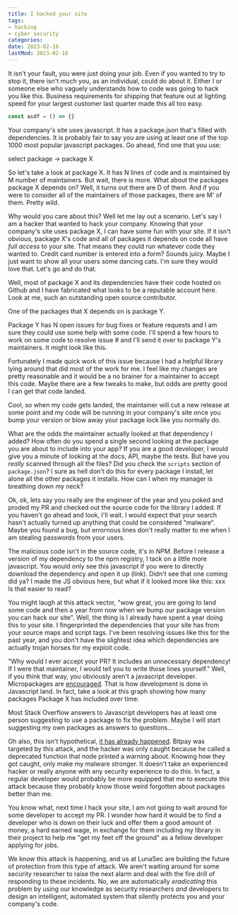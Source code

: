 ```yaml
---
title: I hacked your site
tags: 
- hacking
- cyber security
categories: 
date: 2023-02-16
lastMod: 2023-02-16
---
```

It isn't your fault, you were just doing your job. Even if you wanted to try to stop it, there isn't much you, as an individual, could do about it. Either I or someone else who vaguely understands how to code was going to hack you like this. Business requirements for shipping that feature out at lighting speed for your largest customer last quarter made this all too easy.

```js
const asdf = () => {}
```

Your company's site uses javascript. It has a package.json that's filled with dependencies. It is probably fair to say you are using at least one of the top 1000 most popular javascript packages. Go ahead, find one that you use:

select package -> package X

So let's take a look at package X. It has N lines of code and is maintained by M number of maintainers. But wait, there is more. What about the packages package X depends on? Well, it turns out there are D of them. And if you were to consider all of the maintainers of those packages, there are M' of them. Pretty wild.

Why would you care about this? Well let me lay out a scenario.
Let's say I am a hacker that wanted to hack your company. Knowing that your company's site uses package X, I can have some fun with your site. If it isn't obvious, package X's code and all of packages it depends on code all have _full access_ to your site. That means they could run whatever code they wanted to. Credit card number is entered into a form? Sounds juicy. Maybe I just want to show all your users some dancing cats. I'm sure they would love that. Let's go and do that.

Well, most of package X and its dependencies have their code hosted on Github and I have fabricated what looks to be a reputable account here. Look at me, such an outstanding open source contributor.

One of the packages that X depends on is package Y.

Package Y has N open issues for bug fixes or feature requests and I am sure they could use some help with some code. I'll spend a few hours to work on some code to resolve issue # and I'll send it over to package Y's maintainers. It might look like this.

Fortunately I made quick work of this issue because I had a helpful library lying around that did most of the work for me. I feel like my changes are pretty reasonable and it would be a no brainer for a maintainer to accept this code. Maybe there are a few tweaks to make, but odds are pretty good I can get that code landed.

Cool, so when my code gets landed, the maintainer will cut a new release at some point and my code will be running in your company's site once you bump your version or blow away your package lock like you normally do.

What are the odds the maintainer actually looked at that dependency I added? How often do you spend a single second looking at the package you are about to include into your app? If you are a good developer, I would give you a minute of looking at the docs, API, maybe the tests. But have you _really_ scanned through all the files? Did you check the `scripts` section of `package.json`? I sure as hell don't do this for every package I install, let alone all the other packages it installs. How can I when my manager is breathing down my neck?

Ok, ok, lets say you really are the engineer of the year and you poked and proded my PR and checked out the source code for the library I added. If you haven't go ahead and look, I'll wait. I would expect that your search hasn't actually turned up anything that could be considered "malware". Maybe you found a bug, but errornous lines don't really matter to me when I am stealing passwords from your users.

The malicious code isn't in the source code, it's in _NPM_. Before I release a version of my dependency to the npm registry, I tack on a little more javascript. You would only see this javascript if you were to directly download the dependency and open it up (link). Didn't see that one coming did ya? I made the JS obvious here, but what if it looked more like this: xxx Is that easier to read?

You might laugh at this attack vector, "wow great, you are going to land some code and then a year from now when we bump our package version you can hack our site". Well, the thing is I already have spent a year doing this to your site. I fingerprinted the dependencies that your site has from your source maps and script tags. I've been resolving issues like this for the past year, and you don't have the slightest idea which dependencies are actually trojan horses for my exploit code.

"Why would I ever accept your PR? It includes an unnecessary dependency! If I were that maintainer, I would tell you to write those lines yourself." Well, if you think that way, you obviously aren't a javascript developer. Micropackages are [encouraged](https://www.chevtek.io/why-i-think-micro-packages-are-a-good-thing/). That is how development is done in Javascript land. In fact, take a look at this graph showing how many packages Package X has included over time:

Most Stack Overflow answers to Javascript developers has at least one person suggesting to use a package to fix the problem. Maybe I will start suggesting my own packages as answers to questions...

Oh also, this isn't hypothetical, [it has already happened](https://snyk.io/blog/a-post-mortem-of-the-malicious-event-stream-backdoor/). Bitpay was targeted by this attack, and the hacker was only caught because he called a deprecated function that node printed a warning about. Knowing how they got caught, only make my malware stronger.
It doesn't take an experienced hacker or really anyone with any security experience to do this. In fact, a regular developer would probably be more equipped that me to execute this attack because they probably know those weird forgotten about packages better than me.

You know what, next time I hack your site, I am not going to wait around for some developer to accept my PR. I wonder how hard it would be to find a developer who is down on their luck and offer them a good amount of money, a hard earned wage, in exchange for them including my library in their project to help me "get my feet off the ground" as a fellow developer applying for jobs.

We know this attack is happening, and us at LunaSec are building the future of protection from this type of attack. We aren't waiting around for some security researcher to raise the next alarm and deal with the fire drill of responding to these incidents. No, we are automatically _eradicating_ this problem by using our knowledge as security researchers _and_ developers to design an intelligent, automated system that silently protects you and your company's code.

